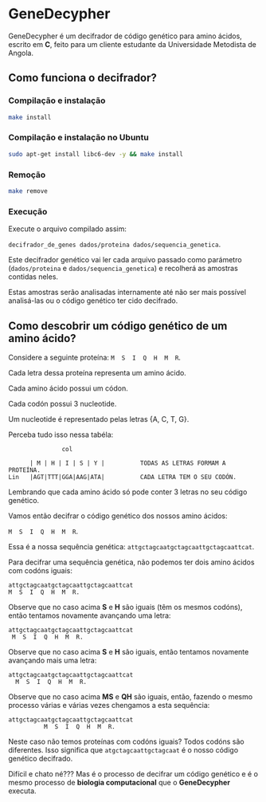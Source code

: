 # GeneDecypher

GeneDecypher é um decifrador de código genético para amino ácidos, escrito em **C**, feito para um cliente estudante da Universidade Metodista de Angola.

## Como funciona o decifrador?

### Compilação e instalação

```bash
make install
```

### Compilação e instalação no Ubuntu

```bash
sudo apt-get install libc6-dev -y && make install
```

### Remoção

```bash
make remove
```

### Execução

Execute o arquivo compilado assim:

`decifrador_de_genes dados/proteina dados/sequencia_genetica`.

Este decifrador genético vai ler cada arquivo passado como parámetro (`dados/proteina` e `dados/sequencia_genetica`) e recolherá as amostras contidas neles.

Estas amostras serão analisadas internamente até não ser mais possível analisá-las ou o código genético ter cido decifrado.

## Como descobrir um código genético de um amino ácido?

Considere a seguinte proteína: `M  S  I  Q  H  M  R`.

Cada letra dessa proteína representa um amino ácido.

Cada amino ácido possui um códon.

Cada codón possui 3 nucleotide.

Um nucleotide é representado pelas letras {A, C, T, G}.

Perceba tudo isso nessa tabéla:

                   col

          | M | H | I | S | Y |          TODAS AS LETRAS FORMAM A PROTEÍNA.
    Lin   |AGT|TTT|GGA|AAG|ATA|          CADA LETRA TEM O SEU CODÓN.

Lembrando que cada amino ácido só pode conter 3 letras no seu código genético.

Vamos então decifrar o código genético dos nossos amino ácidos:

`M  S  I  Q  H  M  R`.

Essa é a nossa sequência genética:
`attgctagcaatgctagcaattgctagcaattcat`.

Para decifrar uma sequência genética, não podemos ter dois amino ácidos com codóns iguais:

```
attgctagcaatgctagcaattgctagcaattcat
M  S  I  Q  H  M  R.
```

Observe que no caso acima **S** e **H** são iguais (têm os mesmos codóns), então tentamos novamente avançando uma letra:

```
attgctagcaatgctagcaattgctagcaattcat
 M  S  I  Q  H  M  R.
```

Observe que no caso acima **S** e **H** são iguais, então tentamos novamente avançando mais uma letra:

```
attgctagcaatgctagcaattgctagcaattcat
  M  S  I  Q  H  M  R.
```

Observe que no caso acima **MS** e **QH** são iguais, então, fazendo o mesmo processo várias e várias vezes chengamos a esta sequência:

```
attgctagcaatgctagcaattgctagcaattcat
          M  S  I  Q  H  M  R.
```

Neste caso não temos proteínas com codóns iguais? Todos codóns são diferentes. Isso significa que `atgctagcaattgctagcaat` é o nosso código genético decifrado.

Difícil e chato né??? Mas é o processo de decifrar um código genético e é o mesmo processo de **biologia computacional** que o **GeneDecypher** executa.
